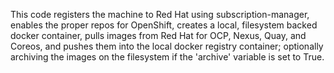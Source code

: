This code registers the machine to Red Hat using subscription-manager, enables the proper repos for OpenShift, creates a local, filesystem backed docker container, pulls images from Red Hat for OCP, Nexus, Quay, and Coreos, and pushes them into the local docker registry container; optionally archiving the images on the filesystem if the 'archive' variable is set to True.
